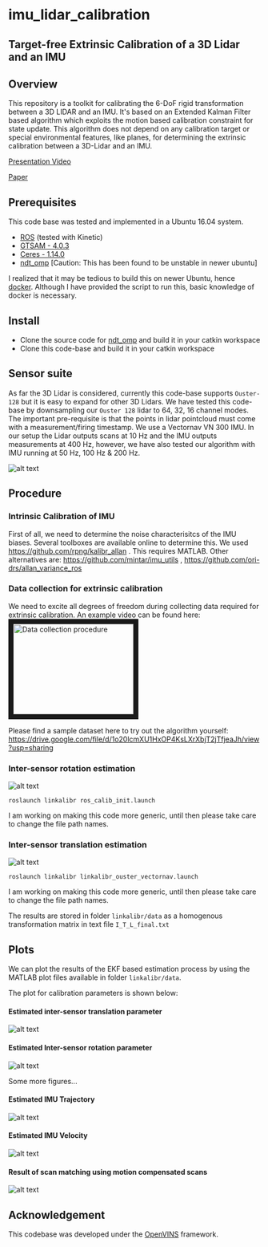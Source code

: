 # imu_lidar_calibration
## Target-free Extrinsic Calibration of a 3D Lidar and an IMU

## Overview

This repository is a toolkit for calibrating the 6-DoF rigid transformation between a 3D LIDAR and an IMU. It's based on an Extended Kalman Filter based algorithm which exploits the motion based calibration constraint for state update. This algorithm does not depend on any calibration target or special environmental features, like planes, for determining the extrinsic calibration between a 3D-Lidar and an IMU.

[Presentation Video](https://youtu.be/VIc8XxNrymQ)

[Paper](https://arxiv.org/abs/2104.12280)

## Prerequisites 
This code base was tested and implemented in a Ubuntu 16.04 system.
- [ROS](http://wiki.ros.org/ROS/Installation) (tested with Kinetic)
- [GTSAM - 4.0.3](https://gtsam.org/build/) 
- [Ceres - 1.14.0](http://ceres-solver.org/installation.html)
- [ndt_omp](https://github.com/APRIL-ZJU/ndt_omp) [Caution: This has been found to be unstable in newer ubuntu]

I realized that it may be tedious to build this on newer Ubuntu, hence [docker](https://hub.docker.com/repository/docker/smishra30/imu-lidar-calib-docker-app). Although I have provided the script to run this, basic knowledge of docker is necessary.

## Install

- Clone the source code for [ndt_omp](https://github.com/APRIL-ZJU/ndt_omp) and build it in your catkin workspace
- Clone this code-base and build it in your catkin workspace

## Sensor suite

As far the 3D Lidar is considered, currently this code-base supports `Ouster-128` but it is easy to expand for other 3D Lidars. We have tested this code-base by downsampling our `Ouster 128` lidar to 64, 32, 16 channel modes. The important pre-requisite is that the points in lidar pointcloud must come with a measurement/firing timestamp. We use a Vectornav VN 300 IMU. In our setup the Lidar outputs scans at 10 Hz and the IMU outputs measurements at 400 Hz, however, we have also tested our algorithm with IMU running at 50 Hz, 100 Hz & 200 Hz.

![alt text](https://github.com/SubMishMar/imu_lidar_calibration/blob/main/figures/lidar_imu_setup.png?raw=true)

## Procedure
### Intrinsic Calibration of IMU
First of all, we need to determine the noise characterisitcs of the IMU biases. Several toolboxes are available online to determine this. We used https://github.com/rpng/kalibr_allan . This requires MATLAB. Other alternatives are: https://github.com/mintar/imu_utils , https://github.com/ori-drs/allan_variance_ros

### Data collection for extrinsic calibration
We need to excite all degrees of freedom during collecting data required for extrinsic calibration. An example video can be found here: 
<a href="http://www.youtube.com/watch?feature=player_embedded&v=2IX5LVTDkLc
" target="_blank"><img src="http://img.youtube.com/vi/v=2IX5LVTDkLc/0.jpg" 
alt="Data collection procedure" width="240" height="180" border="10" /></a>

Please find a sample dataset here to try out the algorithm yourself: https://drive.google.com/file/d/1o20lcmXU1HxOP4KsLXrXbjT2jTfjeaJh/view?usp=sharing

### Inter-sensor rotation estimation
![alt text](https://github.com/SubMishMar/imu_lidar_calibration/blob/main/figures/RotHEC.png?raw=true)

`roslaunch linkalibr ros_calib_init.launch`

I am working on making this code more generic, until then please take care to change the file path names.

### Inter-sensor translation estimation 
![alt text](https://github.com/SubMishMar/imu_lidar_calibration/blob/main/figures/KFBlock.png?raw=true)

`roslaunch linkalibr linkalibr_ouster_vectornav.launch`

I am working on making this code more generic, until then please take care to change the file path names.

The results are stored in folder `linkalibr/data` as a homogenous transformation matrix in text file `I_T_L_final.txt`

## Plots
We can plot the results of the EKF based estimation process by using the MATLAB plot files available in folder `linkalibr/data`. 

The plot for calibration parameters is shown below:

#### Estimated inter-sensor translation parameter
![alt text](https://github.com/SubMishMar/imu_lidar_calibration/blob/main/figures/calibXYZ.jpg?raw=true)

#### Estimated Inter-sensor rotation parameter
![alt text](https://github.com/SubMishMar/imu_lidar_calibration/blob/main/figures/calibEulerXYZ.jpg?raw=true)

Some more figures...

#### Estimated IMU Trajectory
![alt text](https://github.com/SubMishMar/imu_lidar_calibration/blob/main/figures/trajectoryXYZ.jpg?raw=true)

#### Estimated IMU Velocity
![alt text](https://github.com/SubMishMar/imu_lidar_calibration/blob/main/figures/IMUVelocityXYZ.jpg?raw=true)

#### Result of scan matching using motion compensated scans
![alt text](https://github.com/SubMishMar/imu_lidar_calibration/blob/main/figures/map.png?raw=true)


## Acknowledgement
This codebase was developed under the [OpenVINS](https://github.com/rpng/open_vins) framework.
